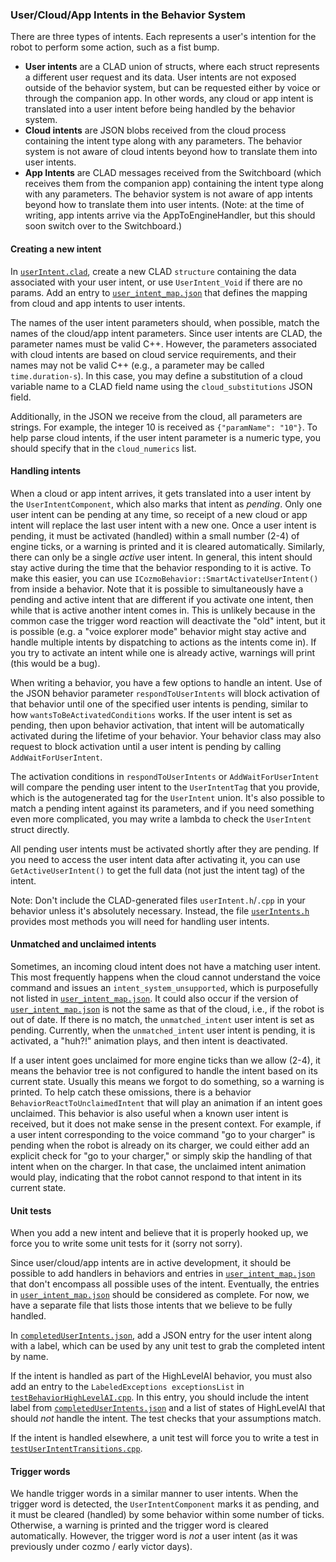 ### User/Cloud/App Intents in the Behavior System

There are three types of intents. Each represents a user's intention for the robot to perform some action, such as a fist bump. 

* **User intents** are a CLAD union of structs, where each struct represents a different user request and its data. User intents are not exposed outside of the behavior system, but can be requested either by voice or through the companion app. In other words, any cloud or app intent is translated into a user intent before being handled by the behavior system. 
* **Cloud intents** are JSON blobs received from the cloud process containing the intent type along with any parameters. The behavior system is not aware of cloud intents beyond how to translate them into user intents.
* **App Intents** are CLAD messages received from the Switchboard (which receives them from the companion app) containing the intent type along with any parameters. The behavior system is not aware of app intents beyond how to translate them into user intents. (Note: at the time of writing, app intents arrive via the AppToEngineHandler, but this should soon switch over to the Switchboard.)


#### Creating a new intent

In [`userIntent.clad`](/clad/src/clad/types/behaviorComponent/userIntent.clad), create a new CLAD `structure` containing the data associated with your user intent, or use `UserIntent_Void` if there are no params. Add an entry to [`user_intent_map.json`](/resources/config/engine/behaviorComponent/user_intent_map.json) that defines the mapping from cloud and app intents to user intents.

The names of the user intent parameters should, when possible, match the names of the cloud/app intent parameters. Since user intents are CLAD, the parameter names must be valid C++. However, the parameters associated with cloud intents are based on cloud service requirements, and their names may not be valid C++ (e.g., a parameter may be called `time.duration-s`). In this case, you may define a substitution of a cloud variable name to a CLAD field name using the `cloud_substitutions` JSON field.

Additionally, in the JSON we receive from the cloud, all parameters are strings. For example, the integer 10 is received as `{"paramName": "10"}`. To help parse cloud intents, if the user intent parameter is a numeric type, you should specify that in the `cloud_numerics` list.

#### Handling intents

When a cloud or app intent arrives, it gets translated into a user intent by the `UserIntentComponent`, which also marks that intent as _pending_. Only one user intent can be pending at any time, so receipt of a new cloud or app intent will replace the last user intent with a new one. Once a user intent is pending, it must be activated (handled) within a small number (2-4) of engine ticks, or a warning is printed and it is cleared automatically. Similarly, there can only be a single _active_ user intent. In general, this intent should stay active during the time that the behavior responding to it is active. To make this easier, you can use `ICozmoBehavior::SmartActivateUserIntent()` from inside a behavior. Note that it is possible to simultaneously have a pending and active intent that are different if you activate one intent, then while that is active another intent comes in. This is unlikely because in the common case the trigger word reaction will deactivate the "old" intent, but it is possible (e.g. a "voice explorer mode" behavior might stay active and handle multiple intents by dispatching to actions as the intents come in). If you try to activate an intent while one is already active, warnings will print (this would be a bug).

When writing a behavior, you have a few options to handle an intent. Use of the JSON behavior parameter `respondToUserIntents` will block activation of that behavior until one of the specified user intents is pending, similar to how `wantsToBeActivatedConditions` works. If the user intent is set as pending, then upon behavior activation, that intent will be automatically activated during the lifetime of your behavior. Your behavior class may also request to block activation until a user intent is pending by calling `AddWaitForUserIntent`.

The activation conditions in `respondToUserIntents` or `AddWaitForUserIntent` will compare the pending user intent to the `UserIntentTag` that you provide, which is the autogenerated tag for the `UserIntent` union. It's also possible to match a pending intent against its parameters, and if you need something even more complicated, you may write a lambda to check the `UserIntent` struct directly.

All pending user intents must be activated shortly after they are pending. If you need to access the user intent data after activating it, you can use `GetActiveUserIntent()` to get the full data (not just the intent tag) of the intent.

Note: Don't include the CLAD-generated files `userIntent.h`/`.cpp` in your behavior unless it's absolutely necessary. Instead, the file [`userIntents.h`](/engine/aiComponent/behaviorComponent/userIntents.h) provides most methods you will need for handling user intents.

#### Unmatched and unclaimed intents

Sometimes, an incoming cloud intent does not have a matching user intent. This most frequently happens when the cloud cannot understand the voice command and issues an `intent_system_unsupported`, which is purposefully not listed in [`user_intent_map.json`](/resources/config/engine/behaviorComponent/user_intent_map.json). It could also occur if the version of [`user_intent_map.json`](/resources/config/engine/behaviorComponent/user_intent_map.json) is not the same as that of the cloud, i.e., if the robot is out of date. If there is no match, the `unmatched_intent` user intent is set as pending. Currently, when the `unmatched_intent` user intent is pending, it is activated, a "huh?!" animation plays, and then intent is deactivated.

If a user intent goes unclaimed for more engine ticks than we allow (2-4), it means the behavior tree is not configured to handle the intent based on its current state. Usually this means we forgot to do something, so a warning is printed. To help catch these omissions, there is a behavior `BehaviorReactToUnclaimedIntent` that will play an animation if an intent goes unclaimed. This behavior is also useful when a known user intent is received, but it does not make sense in the present context. For example, if a user intent corresponding to the voice command "go to your charger" is pending when the robot is already on its charger, we could either add an explicit check for "go to your charger," or simply skip the handling of that intent when on the charger. In that case, the unclaimed intent animation would play, indicating that the robot cannot respond to that intent in its current state.

#### Unit tests

When you add a new intent and believe that it is properly hooked up,  we force you to write some unit tests for it (sorry not sorry). 

Since user/cloud/app intents are in active development, it should be possible to add handlers in behaviors and entries in [`user_intent_map.json`](/resources/config/engine/behaviorComponent/user_intent_map.json) that don't encompass all possible uses of the intent. Eventually, the entries in [`user_intent_map.json`](/resources/config/engine/behaviorComponent/user_intent_map.json) should be considered as complete. For now, we have a separate file that lists those intents that we believe to be fully handled.

In [`completedUserIntents.json`](/resources/test/aiTests/completedUserIntents.json), add a JSON entry for the user intent along with a label, which can be used by any unit test to grab the completed intent by name. 

If the intent is handled as part of the HighLevelAI behavior, you must also add an entry to the `LabeledExceptions exceptionsList` in [`testBehaviorHighLevelAI.cpp`](/test/engine/behaviorComponent/testBehaviorHighLevelAI.cpp). In this entry, you should include the intent label from [`completedUserIntents.json`](/resources/test/aiTests/completedUserIntents.json) and a list of states of HighLevelAI that should _not_ handle the intent. The test checks that your assumptions match. 

If the intent is handled elsewhere, a unit test will force you to write a test in [`testUserIntentTransitions.cpp`](/test/engine/behaviorComponent/testUserIntentTransitions.cpp). 

#### Trigger words
We handle trigger words in a similar manner to user intents. When the trigger word is detected, the `UserIntentComponent` marks it as pending, and it must be cleared (handled) by some behavior within some number of ticks. Otherwise, a warning is printed and the trigger word is cleared automatically. However, the trigger word is _not_ a user intent (as it was previously under cozmo / early victor days).



